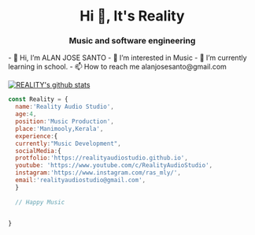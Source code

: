 <h1 align="center">Hi 👋, It's Reality</h1>
<h3 align="center">Music and software engineering</h3>
- 👋 Hi, I’m ALAN JOSE SANTO  
- 👀 I’m interested in Music
- 🌱 I’m currently learning in school.
- 📫 How to reach me alanjosesanto@gmail.com

<!---
realityaudiostudio/realityaudiostudio is a ✨ special ✨ repository because its `README.md` (this file) appears on your GitHub profile.
You can click the Preview link to take a look at your changes.
--->

[![REALITY's github stats](https://github-readme-stats.vercel.app/api?username=realityaudiostudio)](https://github.com/realityaudiostudio/github-readme-stats)

```javascript
const Reality = {
  name:'Reality Audio Studio',
  age:4,
  position:'Music Production',
  place:'Manimooly,Kerala',
  experience:{
  currently:"Music Development",
  socialMedia:{
  protfolio:'https://realityaudiostudio.github.io',
  youtube: 'https://www.youtube.com/c/RealityAudioStudio',
  instagram:'https://www.instagram.com/ras_mly/',
  email:'realityaudiostudio@gmail.com',
  }
  
  // Happy Music
 

}
```
